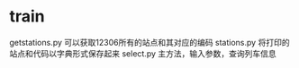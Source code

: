 # train
getstations.py 可以获取12306所有的站点和其对应的编码
stations.py 将打印的站点和代码以字典形式保存起来
select.py 主方法，输入参数，查询列车信息
